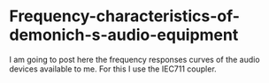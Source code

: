 # Frequency-characteristics-of-demonich-s-audio-equipment
I am going to post here the frequency responses curves of the audio devices available to me. For this I use the IEC711 coupler.
